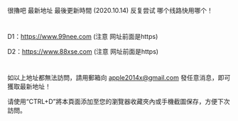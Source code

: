 很擼吧 最新地址 最後更新時間 (2020.10.14) 反复尝试 哪个线路快用哪个！
# 

D1：https://www.99nee.com (注意 网址前面是https)

D2：https://www.88xse.com (注意 网址前面是https)

# 
如以上地址都無法訪問，請用郵箱向 apple2014x@gmail.com 發任意消息，即可獲取最新地址！

请使用“CTRL+D”將本頁面添加至您的瀏覽器收藏夾內或手機截圖保存，方便下次訪問。
